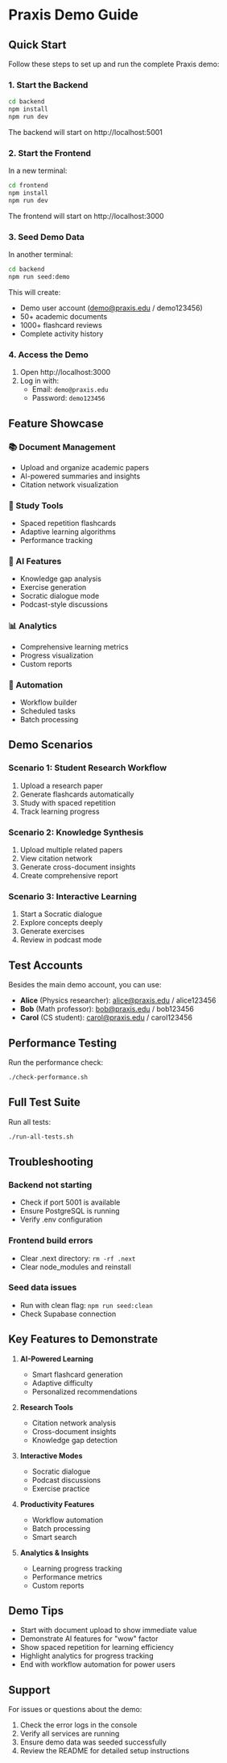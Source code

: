 # Praxis Demo Guide

## Quick Start

Follow these steps to set up and run the complete Praxis demo:

### 1. Start the Backend

```bash
cd backend
npm install
npm run dev
```

The backend will start on http://localhost:5001

### 2. Start the Frontend

In a new terminal:

```bash
cd frontend
npm install
npm run dev
```

The frontend will start on http://localhost:3000

### 3. Seed Demo Data

In another terminal:

```bash
cd backend
npm run seed:demo
```

This will create:
- Demo user account (demo@praxis.edu / demo123456)
- 50+ academic documents
- 1000+ flashcard reviews
- Complete activity history

### 4. Access the Demo

1. Open http://localhost:3000
2. Log in with:
   - Email: `demo@praxis.edu`
   - Password: `demo123456`

## Feature Showcase

### 📚 Document Management
- Upload and organize academic papers
- AI-powered summaries and insights
- Citation network visualization

### 🎯 Study Tools
- Spaced repetition flashcards
- Adaptive learning algorithms
- Performance tracking

### 🧠 AI Features
- Knowledge gap analysis
- Exercise generation
- Socratic dialogue mode
- Podcast-style discussions

### 📊 Analytics
- Comprehensive learning metrics
- Progress visualization
- Custom reports

### 🔄 Automation
- Workflow builder
- Scheduled tasks
- Batch processing

## Demo Scenarios

### Scenario 1: Student Research Workflow
1. Upload a research paper
2. Generate flashcards automatically
3. Study with spaced repetition
4. Track learning progress

### Scenario 2: Knowledge Synthesis
1. Upload multiple related papers
2. View citation network
3. Generate cross-document insights
4. Create comprehensive report

### Scenario 3: Interactive Learning
1. Start a Socratic dialogue
2. Explore concepts deeply
3. Generate exercises
4. Review in podcast mode

## Test Accounts

Besides the main demo account, you can use:

- **Alice** (Physics researcher): alice@praxis.edu / alice123456
- **Bob** (Math professor): bob@praxis.edu / bob123456
- **Carol** (CS student): carol@praxis.edu / carol123456

## Performance Testing

Run the performance check:

```bash
./check-performance.sh
```

## Full Test Suite

Run all tests:

```bash
./run-all-tests.sh
```

## Troubleshooting

### Backend not starting
- Check if port 5001 is available
- Ensure PostgreSQL is running
- Verify .env configuration

### Frontend build errors
- Clear .next directory: `rm -rf .next`
- Clear node_modules and reinstall

### Seed data issues
- Run with clean flag: `npm run seed:clean`
- Check Supabase connection

## Key Features to Demonstrate

1. **AI-Powered Learning**
   - Smart flashcard generation
   - Adaptive difficulty
   - Personalized recommendations

2. **Research Tools**
   - Citation network analysis
   - Cross-document insights
   - Knowledge gap detection

3. **Interactive Modes**
   - Socratic dialogue
   - Podcast discussions
   - Exercise practice

4. **Productivity Features**
   - Workflow automation
   - Batch processing
   - Smart search

5. **Analytics & Insights**
   - Learning progress tracking
   - Performance metrics
   - Custom reports

## Demo Tips

- Start with document upload to show immediate value
- Demonstrate AI features for "wow" factor
- Show spaced repetition for learning efficiency
- Highlight analytics for progress tracking
- End with workflow automation for power users

## Support

For issues or questions about the demo:
1. Check the error logs in the console
2. Verify all services are running
3. Ensure demo data was seeded successfully
4. Review the README for detailed setup instructions